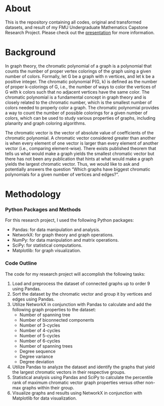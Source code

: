 # About
This is the repository containing all codes, original and transformed datasets, and result of my FMU Undergraduate Mathematics Capstone Research Project. Please check out the [presentation](Presentation.pdf) for more information.

# Background
In graph theory, the chromatic polynomial of a graph is a polynomial that counts the
number of proper vertex colorings of the graph using a given number of colors. Formally,
let G be a graph with n vertices, and let k be a positive integer. The chromatic polynomial
P(G, k) is defined as the number of proper k-colorings of G, i.e., the number of ways to
color the vertices of G with k colors such that no adjacent vertices have the same color.
The chromatic polynomial is a fundamental concept in graph theory and is closely related
to the chromatic number, which is the smallest number of colors needed to properly color
a graph. The chromatic polynomial provides a way to count the number of possible
colorings for a given number of colors, which can be used to study various properties of
graphs, including planarity and graph coloring algorithms.

The chromatic vector is the vector of absolute value of coefficients of the chromatic
polynomial. A chromatic vector considered greater than another is when every element of
one vector is larger than every element of another vector (i.e., comparing element-wise).
There exists published theorem that tells us what would make a graph yields the smallest
chromatic vector but there has not been any publication that hints at what would make a
graph yields the largest chromatic vector. Thus, we would like to ask and potentially
answers the question “Which graphs have biggest chromatic polynomials for a given
number of vertices and edges?”.

# Methodology

### Python Packages and Methods

For this research project, I used the following Python packages:

- Pandas: for data manipulation and analysis.
- NetworkX: for graph theory and graph operations.
- NumPy: for data manipulation and matrix operations.
- SciPy: for statistical computations.
- Matplotlib: for graph visualization.

### Code Outline

The code for my research project will accomplish the following tasks:

1. Load and preprocess the dataset of connected graphs up to order 9 using Pandas.
2. Sort the dataset by the chromatic vector and group it by vertices and edges using Pandas.
3. Utilize NetworkX in conjunction with Pandas to calculate and add the following graph properties to the dataset:
   - Number of spanning tree
   - Number of biconnected components
   - Number of 3-cycles
   - Number of 4-cycles
   - Number of 5-cycles
   - Number of 6-cycles
   - Number of spanning trees
   - Degree sequence
   - Degree variance
   - Degree deviation
4. Utilize Pandas to analyze the dataset and identify the graphs that yield the largest chromatic vectors in their respective groups.
5. Statistical analysis using Pandas and SciPy to calculate the percentile rank of maximum chromatic vector graph properties versus other non-max graphs within their group.
6. Visualize graphs and results using NetworkX in conjunction with Matplotlib for data visualization.
